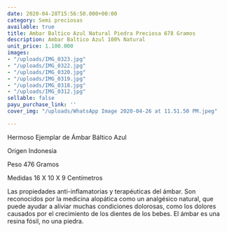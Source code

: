 ```yaml
---
date: 2020-04-28T15:56:50.000+00:00
category: Semi preciosas
available: true
title: Ambar Baltico Azul Natural Piedra Preciosa 678 Gramos
description: Ambar Baltico Azul 100% Natural
unit_price: 1.100.000
images:
- "/uploads/IMG_0323.jpg"
- "/uploads/IMG_0322.jpg"
- "/uploads/IMG_0320.jpg"
- "/uploads/IMG_0319.jpg"
- "/uploads/IMG_0318.jpg"
- "/uploads/IMG_0312.jpg"
sellable: false
payu_purchase_link: ''
cover_img: "/uploads/WhatsApp Image 2020-04-26 at 11.51.50 PM.jpeg"

---
```

Hermoso Ejemplar de Ámbar Báltico Azul

Origen Indonesia 

Peso 476 Gramos 

 Medidas 16 X 10 X 9 Centímetros 

Las propiedades anti-inflamatorias y terapéuticas del ámbar. Son reconocidos por la medicina alopática como un analgésico natural, que puede ayudar a aliviar muchas condiciones dolorosas, como los dolores causados por el crecimiento de los dientes de los bebes. El ámbar es una resina fósil, no una piedra.